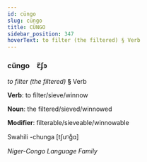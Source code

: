 ```yaml
---
id: cüngo
slug: cüngo
title: CÜNGO
sidebar_position: 347
hoverText: to filter (the filtered) § Verb
---
```


### cüngo&emsp;<span kind="abugida">ꞇ̃ʄꜿ</span>

*to filter (the filtered)* **§** Verb

**Verb**: to filter/sieve/winnow

**Noun**: the filtered/sieved/winnowed

**Modifier**: filterable/sieveable/winnowable

Swahili -chunga [tʃuᵑɡ̊ɑ]

*Niger-Congo Language Family*